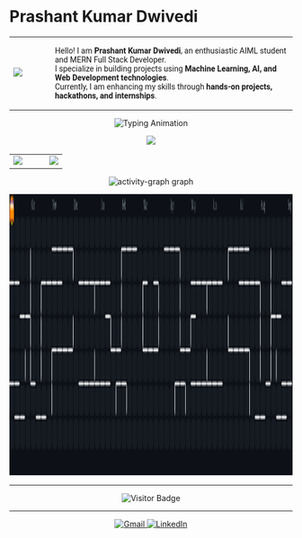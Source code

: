 <p align="center">
  <h1>Prashant Kumar Dwivedi</h1>
</p>

<table align="center">
  <tr>
    <td>
      <img height="200" src="https://media.tenor.com/_Iw9VZrRHPEAAAAM/hacker-ascii.gif" />
    </td>
    <td width="30"></td>
    <td>
      <p align="left" style="font-family: Roboto, monospace;">
        Hello! I am <b>Prashant Kumar Dwivedi</b>, an enthusiastic AIML student and MERN Full Stack Developer.<br>
        I specialize in building projects using <b>Machine Learning, AI, and Web Development technologies</b>.<br>
        Currently, I am enhancing my skills through <b>hands-on projects, hackathons, and internships</b>.
      </p>
    </td>
  </tr>
</table>

<p align="center">
  <img src="https://readme-typing-svg.herokuapp.com?font=Fira+Code&size=32&pause=1000&color=00FF00&width=950&lines=AIML+Student;MERN+Full+Stack+Developer;working+on+machine+learning+projects;ODOO+Hackathon+Finalist" alt="Typing Animation"/>
</p>



<p align="center">
  <!-- Streak graph on top -->
  <img src="https://nirzak-streak-stats.vercel.app/?user=dwivediprashant&theme=default_repocard&hide_border=true" />
</p>

<p align="center">
  <!-- Commits and Languages side by side -->
  <table align="center">
    <tr>
      <td>
        <img src="https://github-readme-stats.vercel.app/api?username=dwivediprashant&theme=default_repocard&hide_border=true&include_all_commits=true&count_private=true" />
      </td>
      <td width="20"></td> <!-- spacing between images -->
      <td>
        <img src="https://github-readme-stats.vercel.app/api/top-langs/?username=dwivediprashant&theme=default_repocard&hide_border=true&include_all_commits=true&count_private=true&layout=compact" />
      </td>
    </tr>
  </table>
</p>






<div align="center">
 
  <img src="https://github-readme-activity-graph.vercel.app/graph?username=dwivediprashant&radius=16&theme=chartreuse-dark&area=true&order=5&hide_border=false&hide_title=false" height="300" alt="activity-graph graph"  />
</div>



<p align="center">
  <img src="https://raw.githubusercontent.com/dwivediprashant/dwivediprashant/main/pacman-contributions.svg" alt="Pac-Man Contribution Graph" width="1000" height="500"/>
</p>

---

<p align="center">
  <img src="https://visitor-badge.laobi.icu/badge?page_id=dwivediprashant.dwivediprashant" alt="Visitor Badge" />
</p>

---

<p align="center">
  <a href="mailto:prashantdwivedi.0219@gmail.com" target="_blank">
    <img src="https://img.shields.io/static/v1?message=Gmail&logo=gmail&label=&color=D14836&logoColor=white&labelColor=&style=flat" height="26" alt="Gmail"  />
  </a>
  <a href="https://www.linkedin.com/in/" target="_blank">
    <img src="https://img.shields.io/static/v1?message=LinkedIn&logo=linkedin&label=&color=0077B5&logoColor=white&labelColor=&style=flat" height="26" alt="LinkedIn"  />
  </a>
</p>
